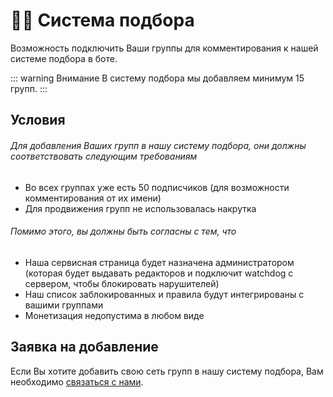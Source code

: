 # 🙋‍♂️ Система подбора

Возможность подключить Ваши группы для комментирования к нашей системе подбора в боте.

::: warning Внимание
В систему подбора мы добавляем минимум 15 групп.
:::

## Условия

###### Для добавления Ваших групп в нашу систему подбора, они должны соответствовать следующим требованиям

* Во всех группах уже есть 50 подписчиков (для возможности комментирования от их имени)
* Для продвижения групп не использовалась накрутка

###### Помимо этого, вы должны быть согласны с тем, что

* Наша сервисная страница будет назначена администратором (которая будет выдавать редакторов и подключит watchdog с сервером, чтобы блокировать нарушителей)
* Наш список заблокированных и правила будут интегрированы с вашими группами
* Монетизация недопустима в любом виде

## Заявка на добавление

Если Вы хотите добавить свою сеть групп в нашу систему подбора, Вам необходимо [связаться с нами](https://vk.me/mralonas).
